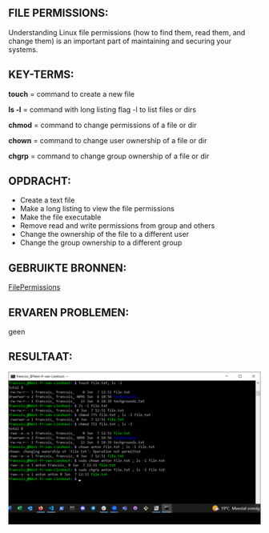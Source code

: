 ## FILE PERMISSIONS:

Understanding Linux file permissions (how to find them, read them, and change them) is an important part of maintaining and securing your systems.

## KEY-TERMS:

**touch** = command to create a new file

**ls -l** = command with long listing flag -l to list files or dirs

**chmod** = command to change permissions of a file or dir

**chown** = command to change user ownership of a file or dir

**chgrp** = command to change group ownership of a file or dir

## OPDRACHT:

* Create a text file
* Make a long listing to view the file permissions
* Make the file executable
* Remove read and write permissions from group and others
* Change the ownership of the file to a different user
* Change the group ownership to a different group

## GEBRUIKTE BRONNEN:

[FilePermissions](https://www.redhat.com/sysadmin/linux-file-permissions-explained)

## ERVAREN PROBLEMEN:

geen

## RESULTAAT:

![ScrSht](../00_includes/week1/Linux/2023-06-07_5.png)